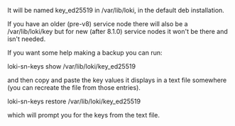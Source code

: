 It will be named key_ed25519 in /var/lib/loki, in the default deb installation.

If you have an older (pre-v8) service node there will also be a /var/lib/loki/key but for new (after 8.1.0) service nodes it won't be there and isn't needed.

If you want some help making a backup you can run:

loki-sn-keys show /var/lib/loki/key_ed25519

and then copy and paste the key values it displays in a text file somewhere (you can recreate the file from those entries).

loki-sn-keys restore /var/lib/loki/key_ed25519

which will prompt you for the keys from the text file.
